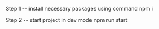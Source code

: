 Step 1
-- install necessary packages using command
npm i

Step 2
-- start project in dev mode
npm run start
